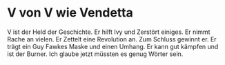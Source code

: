 # V von V wie Vendetta

V ist der Held der Geschichte. Er hilft Ivy und Zerstört einiges. Er nimmt Rache an vielen. Er Zettelt eine Revolution an. Zum Schluss gewinnt er. Er trägt ein Guy Fawkes Maske und einen Umhang. Er kann gut kämpfen und ist der Burner. Ich glaube jetzt müssten es genug Wörter sein.
